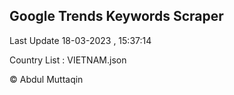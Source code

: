 

## Google Trends Keywords Scraper 
 
Last Update 18-03-2023 , 15:37:14

Country List :
VIETNAM.json



© Abdul Muttaqin 

